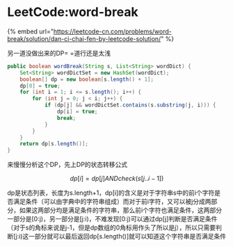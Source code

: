 # LeetCode:word-break

{% embed url="https://leetcode-cn.com/problems/word-break/solution/dan-ci-chai-fen-by-leetcode-solution/" %}

另一道没做出来的DP= =道行还是太浅

```java
public boolean wordBreak(String s, List<String> wordDict) {
    Set<String> wordDictSet = new HashSet(wordDict);
    boolean[] dp = new boolean[s.length() + 1];
    dp[0] = true;
    for (int i = 1; i <= s.length(); i++) {
        for (int j = 0; j < i; j++) {
            if (dp[j] && wordDictSet.contains(s.substring(j, i))) {
                dp[i] = true;
                break;
            }
        }
    }
    return dp[s.length()];
}
```

来慢慢分析这个DP，先上DP的状态转移公式

$$
dp[i] = dp[j] AND check(s[j..i−1])
$$

dp是状态列表，长度为s.length+1，dp\[i\]的含义是对于字符串s中的前i个字符是否满足条件（可以由字典中的字符串组成）而对于前i字符，又可以被j分成两部分，如果这两部分均是满足条件的字符串，那么前i个字符也满足条件，这两部分一部分是\[0:j\)，另一部分是\[j:i\)，不难发现\[0:j\)可以通过dp\[j\]判断是否满足条件（对于s的角标来说是j-1，但是dp数组的0角标用作头了所以是j），所以只需要判断\[j:i\)这一部分就可以最后返回dp\[s.length\(\)\]就可以知道这个字符串是否满足条件

